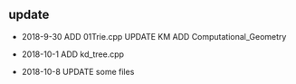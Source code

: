 ## update
+ 2018-9-30 
ADD 01Trie.cpp 
UPDATE KM 
ADD Computational_Geometry

+ 2018-10-1
ADD kd_tree.cpp

+ 2018-10-8
UPDATE some files